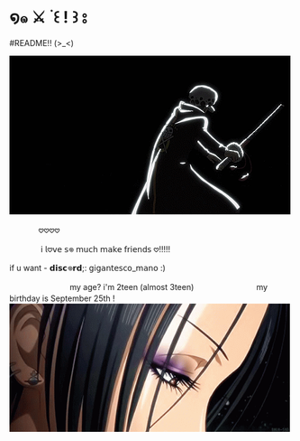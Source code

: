# ໑๑ ⚔️ ࣪ ꒰ ! ꒱ ⦂

#README!! (>_<)

![zevis gif](./c63d07935be582ec289a3e36968ef8a3.gif)

 ᅠᅠᅠᅠ𖹭𖹭𖹭𖹭

 ᅠᅠᅠᅠ
𝗂 𝗅𖹭𝗏𝖾 𝗌𖦹 𝗆𝗎𝖼𝗁 𝗆𝖺𝗄𝖾 𝖿𝗋𝗂𝖾𝗇𝖽𝗌 𖹭!!!!! 

 if u want - 𝗱𝗶𝘀𝗰𖦹𝗿𝗱;: 𝗀𝗂𝗀𝖺𝗇𝗍𝖾𝗌𝖼𝗈_𝗆𝖺𝗇𝗈 :)
 
ᅠᅠᅠᅠ
ᅠᅠᅠᅠmy age? i'm 2teen (almost 3teen)
 ᅠᅠᅠᅠ
ᅠᅠᅠᅠmy birthday is September 25th !
 ᅠᅠᅠᅠ
ᅠᅠᅠᅠ
ᅠᅠᅠᅠ
ᅠᅠᅠᅠ
![zevis gif](./osaki-nana-eyes.gif)
 